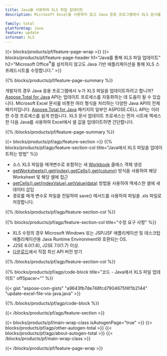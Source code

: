 ```yaml
---
title: Java를 사용하여 XLS 파일 업데이트
description: Microsoft Excel을 사용하지 않고 Java 응용 프로그램에서 XLS 문서를 수정합니다. Java에서 Excel 파일을 작성하고 편집하는 가장 빠른 방법을 위해 코드를 최적화합니다.

family: total
platformtag: Java
feature: update
informat: XLS
---
```

{{< blocks/products/pf/feature-page-wrap >}}
{{< blocks/products/pf/feature-page-header h1="Java를 통해 XLS 파일 업데이트" h2="Microsoft Office<sup>&reg;</sup>를 설치하지 않고도 Java 기반 애플리케이션을 통해 XLS 스프레드시트를 수정합니다." >}}

{{% blocks/products/pf/feature-page-summary %}}

개발자의 경우 Java 응용 프로그램에서 누가 XLS 파일을 업데이트하려고 합니까? [Aspose.Total for Java](https://products.aspose.com/total/java/) API는 업데이트 프로세스를 자동화하는 데 도움이 될 수 있습니다. Microsoft Excel 문서를 비롯한 여러 형식을 처리하는 다양한 Java API의 전체 패키지입니다. [Aspose.Total for Java](https://products.aspose.com/total/java/) 패키지의 일부인 ASPOSE.CELL API는 이러한 수정 프로세스를 쉽게 만듭니다. XLS 문서 업데이트 프로세스는 먼저 시트에 액세스한 다음 Java를 사용하여 Excel에서 셀 값을 업데이트하면 간단합니다.

{{% /blocks/products/pf/feature-page-summary %}}

{{< blocks/products/pf/agp/feature-section >}}
{{% blocks/products/pf/agp/feature-section-col title="Java에서 XLS 파일을 업데이트하는 방법" %}}

- 소스 XLS 파일을 매개변수로 포함하는 새 [Workbook](https://reference.aspose.com/cells/java/com.aspose.cells/Workbook) 클래스 객체 생성
- [getWorksheets().get(index).getCells().get(column)](https://reference.aspose.com/cells/java/com.aspose.cells/cells#Item%20(int)) 방식을 사용하여 해당 Worksheet 및 해당 셀에 접근
- [getCells().get(indexValue).setValue(data)](https://reference.aspose.com/cells/java/com.aspose.cells/cell#Value) 방법을 사용하여 액세스한 셀에 새 데이터 삽입
- 경로를 매개 변수로 파일을 전달하여 save() 메서드를 사용하여 파일을 .xls 파일로 저장합니다.

{{% /blocks/products/pf/agp/feature-section-col %}}

{{% blocks/products/pf/agp/feature-section-col title="수정 요구 사항" %}}

- XLS 수정의 경우 Microsoft Windows 또는 JSP/JSF 애플리케이션 및 데스크탑 애플리케이션용 Java Runtime Environment와 호환되는 OS.
- J2SE 6.0(1.6), J2SE 7.0(1.7) 이상.
- [다운로드](https://docs.aspose.com/cells/java/installation/)에서 직접 최신 API 버전 받기

{{% /blocks/products/pf/agp/feature-section-col %}}

{{% blocks/products/pf/agp/code-block title="코드 - Java에서 XLS 파일 업데이트" offSpacer="" %}}

{{< gist "aspose-com-gists" "a9643fb7de748fcd7904675f4f1b2144" "update-excel-file-via-java.java" >}}

{{% /blocks/products/pf/agp/code-block %}}

{{< /blocks/products/pf/agp/feature-section >}}

{{< blocks/products/pf/main-wrap-class isAutogenPage="true" >}}
{{< blocks/products/pf/agp/other-autogen-total >}}
{{< blocks/products/pf/agp/about-autogen-total >}}
{{< /blocks/products/pf/main-wrap-class >}}

{{< /blocks/products/pf/feature-page-wrap >}}